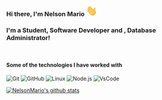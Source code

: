 ### Hi there, I'm Nelson Mario <img src="https://raw.githubusercontent.com/ABSphreak/ABSphreak/master/gifs/Hi.gif" width="30px"></h2>

### I'm a Student, Software Developer and , Database Administrator!

<br>

#### Some of the technologies I have worked with
![Git](https://img.shields.io/badge/-Git-222222?style=flat&logo=git&logoColor=F05032)
![GitHub](https://img.shields.io/badge/-GitHub-222222?style=flat&logo=github&logoColor=ffffff)
![Linux](https://img.shields.io/badge/-Linux-222222?style=flat&logo=linux&logoColor=FCC624)
![Node.js](https://img.shields.io/badge/-Node.js-222222?style=flat&logo=node.js&logoColor=339933)
![VsCode](https://img.shields.io/badge/-VSCode-222222?style=flat&logo=visual-studio-code&logoColor=1575F9)


[linkedin]: https://www.linkedin.com/in/nelsonmario/
[facebook]: https://web.facebook.com/nelson.mario

[![NelsonMario's github stats](https://github-readme-stats.vercel.app/api?username=NelsonMario)](https://github.com/NelsonMario/github-readme-stats)
